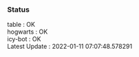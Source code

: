 ### Status


table : OK  
hogwarts : OK  
icy-bot : OK  
Latest Update : 2022-01-11 07:07:48.578291
